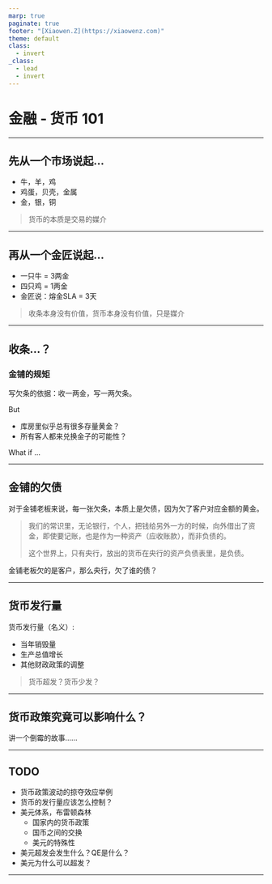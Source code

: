 ```yaml
---
marp: true
paginate: true
footer: "[Xiaowen.Z](https://xiaowenz.com)"
theme: default
class:
  - invert
_class:
  - lead
  - invert
---
```


# 金融 - 货币 101

---

## 先从一个市场说起...

- 牛，羊，鸡
- 鸡蛋，贝壳，金属
- 金，银，铜

> 货币的本质是交易的媒介

---

## 再从一个金匠说起...

- 一只牛 = 3两金
- 四只鸡 = 1两金
- 金匠说：熔金SLA = 3天

> 收条本身没有价值，货币本身没有价值，只是媒介

<!--
这张收条，就是纸币的最初形态。
-->

---

## 收条...？

### 金铺的规矩

写欠条的依据：收一两金，写一两欠条。

But

- 库房里似乎总有很多存量黄金？
- 所有客人都来兑换金子的可能性？

What if ...

<!--
他超发了
-->

---

## 金铺的欠债

对于金铺老板来说，每一张欠条，本质上是欠债，因为欠了客户对应金额的黄金。

> 我们的常识里，无论银行，个人，把钱给另外一方的时候，向外借出了资金，即使要记账，也是作为一种资产（应收账款），而非负债的。
> 
> 这个世界上，只有央行，放出的货币在央行的资产负债表里，是负债。
 
金铺老板欠的是客户，那么央行，欠了谁的债？

<!--
央行的资产负债表是观察宏观经济重要的参考
-->

---

## 货币发行量

货币发行量（名义）:

- 当年销毁量
- 生产总值增长
- 其他财政政策的调整

> 货币超发？货币少发？

<!--
实际货币发行量对流动货币量的影响，这里暂时不展开
-->

---

## 货币政策究竟可以影响什么？

讲一个倒霉的故事……

<!--
张三家里是开厂的，他从老爹那继承下来，生意不温不火，养家糊口足够，这厂大概也值点钱了，就算一百万吧。

时运不济，咱们先遇上一波通货膨胀，某个央行开始唰唰印钞了。

看起来经济挺好的，生意也好做，张三起早贪黑的干活，贷了一百万，扩大了厂房，新添了设备，也多雇了几个工人。虽然物价也在慢慢变贵，但毕竟挣钱多了呀，三哥表示也没啥不满意的，何况厂子本身现在也值至少两百多万了呢。

后来，央行不知道为啥不印钱了。

经济似乎冷下来了，买东西的人少了好多，商品降价也不如从前好卖了，三哥的厂开始库存积压起来，于是厂里先是降低了产量，后来解雇了工人，但卖货的速度还是不够挣不到什么钱，慢慢的，贷款都还不起了，家里老婆孩子养不起了。三哥想到了卖厂，可两百万的厂房设备，和没有降价的商品一样无人问津——那降价呗。一百五十万，一百万？最终，来了个李四，掏了一百万现金，买走了这个厂。张三拿着一百万现金，去银行还掉了贷款，一无所有的他，上街找了个送外卖的活儿，变成了蓝骑士。

后来，央行不知道为啥又开始印钱了。

李四的厂估价回到了两百万，三百万，继续生产继续挣钱，只是这个厂和倒霉的张三，已经没有任何关系了。

在市场经济公平交易的世界里，张三是个经营不善的倒霉蛋；张三自己也绝不可能想到，也许……自己是被坑了呢？可被谁呢？

资本，是真的可以通过无形的手，来掠夺财富的。
-->

---

## TODO

- 货币政策波动的掠夺效应举例
- 货币的发行量应该怎么控制？
- 美元体系，布雷顿森林
  - 国家内的货币政策
  - 国币之间的交换
  - 美元的特殊性
- 美元超发会发生什么？QE是什么？
- 美元为什么可以超发？


---

